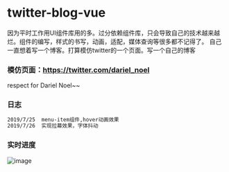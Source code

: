 # twitter-blog-vue

因为平时工作用UI组件库用的多。过分依赖组件库，只会导致自己的技术越来越烂。组件的编写，样式的书写，动画，适配，媒体查询等很多都不记得了。
自己一直想着写一个博客。打算模仿twitter的一个页面。写一个自己的博客

### 模仿页面：https://twitter.com/dariel_noel 

respect for Dariel Noel~~

### 日志
``` bash
2019/7/25  menu-item组件,hover动画效果
2019/7/26  实现拉幕效果，字体抖动
```

### 实时进度
![image](https://github.com/pppercyWang/twitter-blog-vue/blob/master/public/img/demo.gif)